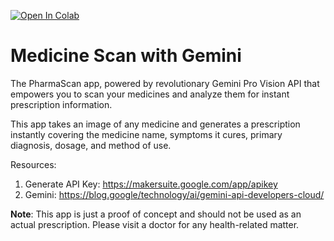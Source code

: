 [![Open In Colab](https://colab.research.google.com/assets/colab-badge.svg)](https://colab.research.google.com/drive/1Vpg-3e7smzjkEo0I84zST_0cgoqpIJuT?usp=sharing)

# Medicine Scan with Gemini

The PharmaScan app, powered by revolutionary Gemini Pro Vision API that empowers you to scan your medicines and analyze them for instant prescription information.

This app takes an image of any medicine and generates a prescription instantly covering the medicine name, symptoms it cures, primary diagnosis, dosage, and method of use.

Resources:

1. Generate API Key: https://makersuite.google.com/app/apikey
2. Gemini: https://blog.google/technology/ai/gemini-api-developers-cloud/

**Note**: This app is just a proof of concept and should not be used as an actual prescription. Please visit a doctor for any health-related matter.
